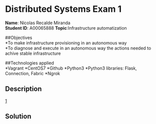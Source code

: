 # Distributed Systems Exam 1  
**Name**: Nicolas Recalde Miranda  
**Student ID**: A00065888
**Topic**:Infrastructure automatization  

##Objectives  
*To make infrastructure provisioning in an autonomous way  
*To diagnose and execute in an autonomous way the actions needed to achive stable infrastructure  

##Technologies applied  
*Vagrant
*CentOS7
*Github
*Python3
*Python3 libraries: Flask, Connection, Fabric
*Ngrok  


## Description
[1]

## Solution  


[1]:images/01_diagrama_despliegue.png
